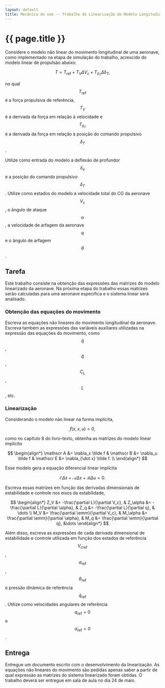```yaml
---
layout: default
title: Mecânica do voo -- Trabalho de Linearização do Modelo Longitudinal
---
```


{{ page.title }}
================

Considere o modelo não linear do movimento longitudinal de uma aeronave,
como implementado na etapa de simulação do trabalho, acrescido do modelo
linear de propulsão abaixo:

$$
T = T_{\operatorname{ref}} + T_V \Delta V_c + T_{\delta_T}\Delta\delta_T,
$$

no qual $$T_{\operatorname{ref}}$$ é a força propulsiva de referência,
$$T_V$$ é a derivada da força em relação à velocidade e $$T_{\delta_T}$$
é a derivada da força em relação à posição do comando propulsivo $$\delta_T$$.

Utilize como entrada do modelo a deflexão de profundor $$\delta_e$$ e a posição
do comando propulsivo $$\delta_T$$. Utilize como estados do modelo a velocidade
total do CG da aeronave $$V_c$$, o ângulo de ataque $$\alpha$$, a velocidade
de arfagem da aeronave $$q$$ e o ângulo de arfagem $$\theta$$.

Tarefa
------

Este trabalho consiste na obtenção das expressões das matrizes do modelo
linearizado da aeronave. Na próxima etapa do trabalho essas matrizes serão
calculadas para uma aeronave específica e o sistema linear será analisado.

### Obtenção das equações do movimento

Escreva as equações não lineares do movimento longitudinal da aeronave.
Escreva também as expressões das variáveis auxiliares utilizadas na expressão
das equações do movimento, como $$\bar q$$, $$\hat q$$, $$C_L$$, $$L$$, etc.

### Linearização

Considerando o modelo não linear na forma implícita, 

$$
\tilde f(\dot x, x, u) = 0,
$$

como no capítulo 8 do livro-texto, obtenha as matrizes do modelo linear 
implícito 

$$
\begin{align*}
  \mathscr A &= \nabla_x \tilde f &
  \mathscr B &= \nabla_u \tilde f &
  \mathscr E &= \nabla_{\dot x} \tilde f. \\
\end{align*}
$$

Esse modelo gera a equação diferencial linear implícita

$$
  \mathscr E \Delta{\dot x} +
  \mathscr A \Delta x +
  \mathscr B \Delta u
  = 0.
$$

Escreva essas matrizes em função das derivadas dimensionais de estabilidade
e controle nos eixos da estabilidade,

$$
\begin{align*}
  Z_V &= -\frac{\partial L}{\partial V_c}, &
  Z_\alpha &= -\frac{\partial L}{\partial \alpha}, &
  Z_q &= -\frac{\partial L}{\partial q}, 
  & \dots \\
  M_V &= \frac{\partial \emm}{\partial V_c}, &
  M_\alpha &= \frac{\partial \emm}{\partial \alpha}, &
  M_q &= \frac{\partial \emm}{\partial q},  &\dots
\end{align*}
$$

Além disso, escreva as expressões de cada derivada dimensional de estabilidade
e controle utilizada em função dos estados de referência 
$${V_c}_{\operatorname{ref}}$$, $$\alpha_{\operatorname{ref}}$$,
$$\theta_{\operatorname{ref}}$$ e pressão dinâmica de referência 
$$\bar q_{\operatorname{ref}}$$. Utilize como velocidades angulares
de referência $$q_{\operatorname{ref}} = 0$$ e 
$$\dot \alpha_{\operatorname{ref}} = 0$$.

Entrega
-------

Entregue um documento escrito com o desenvolvimento da linearização. 
As equações não lineares do movimento são pedidas apenas saber a partir de
qual expressão as matrizes do sistema linearizado foram obtidas.
O trabalho deverá ser entregue em sala de aula no dia 24 de maio.
